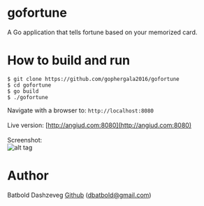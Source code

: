 gofortune
=========

A Go application that tells fortune based on your memorized card.<br>

How to build and run
====================
```
$ git clone https://github.com/gophergala2016/gofortune
$ cd gofortune
$ go build
$ ./gofortune
```
Navigate with a browser to: ```http://localhost:8080```
<br><br>
Live version: [http://angiud.com:8080](http://angiud.com:8080)
<br><br>
Screenshot:<br>
![alt tag](http://angiud.com/gofortune/gofortune.png)

Author
======
Batbold Dashzeveg [Github](https://github.com/dbatbold) ([dbatbold@gmail.com](mailto:dbatbold@gmail.com))
<br>
